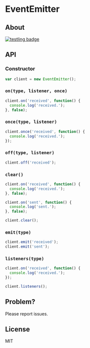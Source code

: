 # EventEmitter

## About

[![testling badge](https://ci.testling.com/1000ch/EventEmitter.png)](https://ci.testling.com/1000ch/EventEmitter)

## API

### Constructor

```js
var client = new EventEmitter();
```

### `on(type, listener, once)`

```js
client.on('received', function() {
  console.log('received.');
}, false);
```

### `once(type, listener)`

```js
client.once('received', function() {
  console.log('received.');
});
```

### `off(type, listener)`

```js
client.off('received');
```

### `clear()`

```js
client.on('received', function() {
  console.log('received.');
}, false);

client.on('sent', function() {
  console.log('sent.');
}, false);

client.clear();
```

### `emit(type)`

```js
client.emit('received');
client.emit('sent');
```

### `listeners(type)`

```js
client.on('received', function() {
  console.log('received.');
});

client.listeners();
```

## Problem?

Please report issues.

## License

MIT